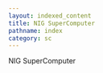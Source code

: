 ```yaml
---
layout: indexed_content
title: NIG SuperComputer
pathname: index
category: sc
---
```


NIG SuperComputer
